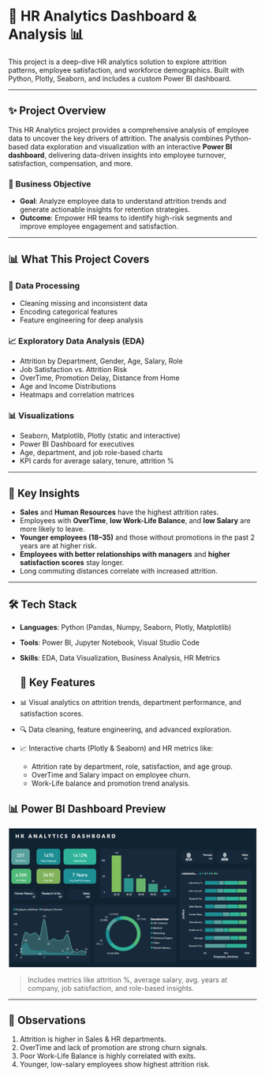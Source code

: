 # 💼 HR Analytics Dashboard & Analysis 📊

This project is a deep-dive HR analytics solution to explore attrition patterns, employee satisfaction, and workforce demographics. Built with Python, Plotly, Seaborn, and includes a custom Power BI dashboard.

---

## ✨ Project Overview

This HR Analytics project provides a comprehensive analysis of employee data to uncover the key drivers of attrition. The analysis combines Python-based data exploration and visualization with an interactive **Power BI dashboard**, delivering data-driven insights into employee turnover, satisfaction, compensation, and more.

### 🎯 Business Objective

- **Goal**: Analyze employee data to understand attrition trends and generate actionable insights for retention strategies.
- **Outcome**: Empower HR teams to identify high-risk segments and improve employee engagement and satisfaction.

---

## 📊 What This Project Covers

### 🔧 Data Processing
- Cleaning missing and inconsistent data
- Encoding categorical features
- Feature engineering for deep analysis

### 📈 Exploratory Data Analysis (EDA)
- Attrition by Department, Gender, Age, Salary, Role
- Job Satisfaction vs. Attrition Risk
- OverTime, Promotion Delay, Distance from Home
- Age and Income Distributions
- Heatmaps and correlation matrices

### 📊 Visualizations
- Seaborn, Matplotlib, Plotly (static and interactive)
- Power BI Dashboard for executives
- Age, department, and job role-based charts
- KPI cards for average salary, tenure, attrition %

---

## 📌 Key Insights

- **Sales** and **Human Resources** have the highest attrition rates.
- Employees with **OverTime**, **low Work-Life Balance**, and **low Salary** are more likely to leave.
- **Younger employees (18–35)** and those without promotions in the past 2 years are at higher risk.
- **Employees with better relationships with managers** and **higher satisfaction scores** stay longer.
- Long commuting distances correlate with increased attrition.

---
## 🛠️ Tech Stack

- **Languages**: Python (Pandas, Numpy, Seaborn, Plotly, Matplotlib)
- **Tools**: Power BI, Jupyter Notebook, Visual Studio Code
- **Skills**: EDA, Data Visualization, Business Analysis, HR Metrics

  ## 🚀 Key Features

- 📊 Visual analytics on attrition trends, department performance, and satisfaction scores.
- 🔍 Data cleaning, feature engineering, and advanced exploration.
- 📈 Interactive charts (Plotly & Seaborn) and HR metrics like:
  - Attrition rate by department, role, satisfaction, and age group.
  - OverTime and Salary impact on employee churn.
  - Work-Life balance and promotion trend analysis.

## 📊 Power BI Dashboard Preview

![Dashboard Screenshot](images/dashboard_preview.png)

> Includes metrics like attrition %, average salary, avg. years at company, job satisfaction, and role-based insights.

---

## 🧠 Observations

1. Attrition is higher in Sales & HR departments.
2. OverTime and lack of promotion are strong churn signals.
3. Poor Work-Life Balance is highly correlated with exits.
4. Younger, low-salary employees show highest attrition risk.
